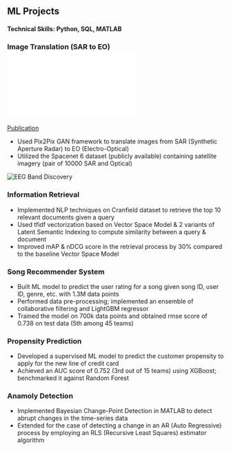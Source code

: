 ## ML Projects

#### Technical Skills: Python, SQL, MATLAB

### Image Translation (SAR to EO) ![Report](image_translation/Image_Translation_Report.pdf)
[Publication](https://www.mdpi.com/1424-8220/22/8/3048)
- Used Pix2Pix GAN framework to translate images from SAR (Synthetic Aperture Radar) to EO (Electro-Optical)
- Utilized the Spacenet 6 dataset (publicly available) containing satellite imagery (pair of 10000 SAR and Optical)


![EEG Band Discovery](/assets/img/eeg_band_discovery.jpeg)

### Information Retrieval 
- Implemented NLP techniques on Cranfield dataset to retrieve the top 10 relevant documents given a query
- Used tfidf vectorization based on Vector Space Model & 2 variants of Latent Semantic Indexing to compute similarity between a query & document
- Improved mAP & nDCG score in the retrieval process by 30% compared to the baseline Vector Space Model 

### Song Recommender System
- Built ML model to predict the user rating for a song given song ID, user ID, genre, etc. with 1.3M data points
- Performed data pre-processing; implemented an ensemble of collaborative filtering and LightGBM regressor 
- Trained the model on 700k data points and obtained rmse score of 0.738 on test data (5th among 45 teams)


### Propensity Prediction 
- Developed a supervised ML model to predict the customer propensity to apply for the new line of credit card
- Achieved an AUC score of 0.752 (3rd out of 15 teams) using XGBoost; benchmarked it against Random Forest 


### Anamoly Detection
- Implemented Bayesian Change-Point Detection in MATLAB to detect abrupt changes in the time-series data
- Extended for the case of detecting a change in an AR (Auto Regressive) process by employing an RLS (Recursive Least Squares) estimator algorithm

